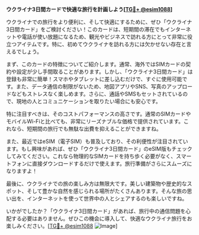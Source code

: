 **ウクライナ3日間カードで快適な旅行を計画しよう[[TG💪+ @esim1088](https://t.me/s/esim1088)]**

ウクライナでの旅行をより便利に、そして快適にするために、ぜひ「ウクライナ3日間カード」をご検討ください！このカードは、短期間の滞在でもインターネットや電話が使い放題になるため、観光やビジネスで訪れる方にとって非常に役立つアイテムです。特に、初めてウクライナを訪れる方には欠かせない存在と言えるでしょう。

まず、このカードの特徴についてご紹介します。通常、海外ではSIMカードの契約や設定が少し手間取ることがあります。しかし、「ウクライナ3日間カード」は登録も非常に簡単！スマホやタブレットに差し込むだけで、すぐに使用可能です。また、データ通信の制限がないため、地図アプリやSNS、写真のアップロードなどもストレスなく楽しめます。さらに、通話やSMSもセットされているので、現地の人とコミュニケーションを取りたい場合にも安心です。

特に注目すべきは、そのコストパフォーマンスの高さです。通常のSIMカードやモバイルWi-Fiと比べても、非常にリーズナブルな価格で提供されています。これなら、短期間の旅行でも無駄な出費を抑えることができますね。

また、最近ではeSIM（電子SIM）も普及しており、その利便性が注目されています。もし興味があれば、ぜひ「ウクライナ3日間カード」のeSIM版もチェックしてみてください。これなら物理的なSIMカードを持ち歩く必要がなく、スマートフォンに直接ダウンロードするだけで使えます。旅行準備がさらにスムーズになりますよ！

最後に、ウクライナでの旅の楽しみ方は無限大です。美しい建築物や歴史的なスポット、そして豊かな自然を感じられる場所がたくさんあります。そんな旅の思い出を、インターネットを使って世界中の人とシェアするのも楽しいですね。

いかがでしたか？「ウクライナ3日間カード」があれば、旅行中の通信問題を心配する必要はありません。ぜひこの機会に導入して、快適なウクライナ旅行をお楽しみください。[[TG💪+ @esim1088](https://t.me/s/esim1088) ![Image](https://i.postimg.cc/Y0z9fWf4/image.png)]